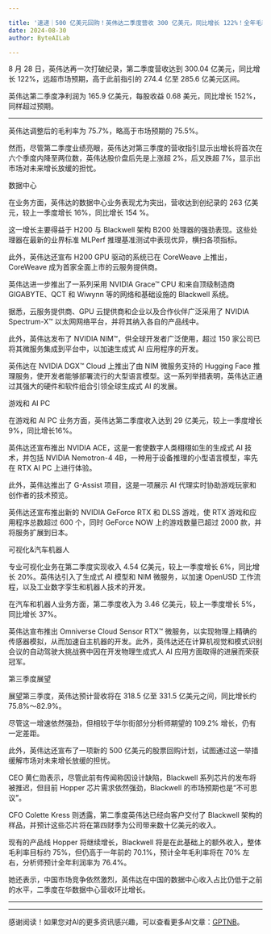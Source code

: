 ```yaml
---

title: '速递｜500 亿美元回购！英伟达二季度营收 300 亿美元，同比增长 122%！全年毛利率维持 70%，三季度增速放缓至两位数'
date: 2024-08-30
author: ByteAILab

---
```


8 月 28 日，英伟达再一次打破纪录，第二季度营收达到 300.04 亿美元，同比增长 122%，远超市场预期，高于此前指引的 274.4 亿至 285.6 亿美元区间。

英伟达第二季度净利润为 165.9 亿美元，每股收益 0.68 美元，同比增长 152%，同样超过预期。

---
英伟达调整后的毛利率为 75.7%，略高于市场预期的 75.5%。

然而，尽管第二季度业绩亮眼，英伟达对第三季度的营收指引显示出增长将首次在六个季度内降至两位数，英伟达股价盘后先是上涨超 2%，后又跌超 7%，显示出市场对未来增长放缓的担忧。

数据中心

在业务方面，英伟达的数据中心业务表现尤为突出，营收达到创纪录的 263 亿美元，较上一季度增长 16%，同比增长 154 %。

这一增长主要得益于 H200 与 Blackwell 架构 B200 处理器的强劲表现。这些处理器在最新的业界标准 MLPerf 推理基准测试中表现优异，横扫各项指标。

此外，英伟达还宣布 H200 GPU 驱动的系统已在 CoreWeave 上推出，CoreWeave 成为首家全面上市的云服务提供商。

英伟达进一步推出了一系列采用 NVIDIA Grace™ CPU 和来自顶级制造商 GIGABYTE、QCT 和 Wiwynn 等的网络和基础设施的 Blackwell 系统。

据悉，云服务提供商、GPU 云提供商和企业以及合作伙伴广泛采用了 NVIDIA Spectrum-X™ 以太网网络平台，并将其纳入各自的产品线中。

此外，英伟达发布了 NVIDIA NIM™，供全球开发者广泛使用，超过 150 家公司已将其微服务集成到平台中，以加速生成式 AI 应用程序的开发。

英伟达在 NVIDIA DGX™ Cloud 上推出了由 NIM 微服务支持的 Hugging Face 推理服务，使开发者能够部署流行的大型语言模型。这一系列举措表明，英伟达正通过其强大的硬件和软件组合引领全球生成式 AI 的发展。

游戏和 AI PC

在游戏和 AI PC 业务方面，英伟达第二季度收入达到 29 亿美元，较上一季度增长 9%，同比增长16%。

英伟达还宣布推出 NVIDIA ACE，这是一套使数字人类栩栩如生的生成式 AI 技术，并包括 NVIDIA Nemotron-4 4B，一种用于设备推理的小型语言模型，率先在 RTX AI PC 上进行体验。

此外，英伟达推出了 G-Assist 项目，这是一项展示 AI 代理实时协助游戏玩家和创作者的技术预览。

英伟达还宣布推出新的 NVIDIA GeForce RTX 和 DLSS 游戏，使 RTX 游戏和应用程序总数超过 600 个，同时 GeForce NOW 上的游戏数量已超过 2000 款，并将服务扩展到日本。

可视化&汽车机器人

专业可视化业务在第二季度实现收入 4.54 亿美元，较上一季度增长 6%，同比增长 20%。英伟达引入了生成式 AI 模型和 NIM 微服务，以加速 OpenUSD 工作流程，以及工业数字孪生和机器人技术的开发。

在汽车和机器人业务方面，第二季度收入为 3.46 亿美元，较上一季度增长 5%，同比增长 37%。

英伟达宣布推出 Omniverse Cloud Sensor RTX™ 微服务，以实现物理上精确的传感器模拟，从而加速自主机器的开发。此外，英伟达还在计算机视觉和模式识别会议的自动驾驶大挑战赛中因在开发物理生成式人 AI 应用方面取得的进展而荣获冠军。

第三季度展望

展望第三季度，英伟达预计营收将在 318.5 亿至 331.5 亿美元之间，同比增长约 75.8%～82.9%。

尽管这一增速依然强劲，但相较于华尔街部分分析师期望的 109.2% 增长，仍有一定差距。

此外，英伟达还宣布了一项新的 500 亿美元的股票回购计划，试图通过这一举措缓解市场对未来增长放缓的担忧。

CEO 黄仁勋表示，尽管此前有传闻称因设计缺陷，Blackwell 系列芯片的发布将被推迟，但目前 Hopper 芯片需求依然强劲，Blackwell 的市场预期也是“不可思议”。

CFO Colette Kress 则透露，第二季度英伟达已经向客户交付了 Blackwell 架构的样品，并预计这些芯片将在第四财季为公司带来数十亿美元的收入。

现有的产品线 Hopper 将继续增长，Blackwell 将是在此基础上的额外收入，整体毛利率目标约 75%，但仍高于一年前的 70.1%，预计全年毛利率将在 70% 左右，分析师预计全年利润率为 76.4%。

她还表示，中国市场竞争依然激烈，英伟达在中国的数据中心收入占比仍低于之前的水平，二季度在华数据中心营收环比增长。 

---
---
感谢阅读！如果您对AI的更多资讯感兴趣，可以查看更多AI文章：[GPTNB](https://gptnb.com)。